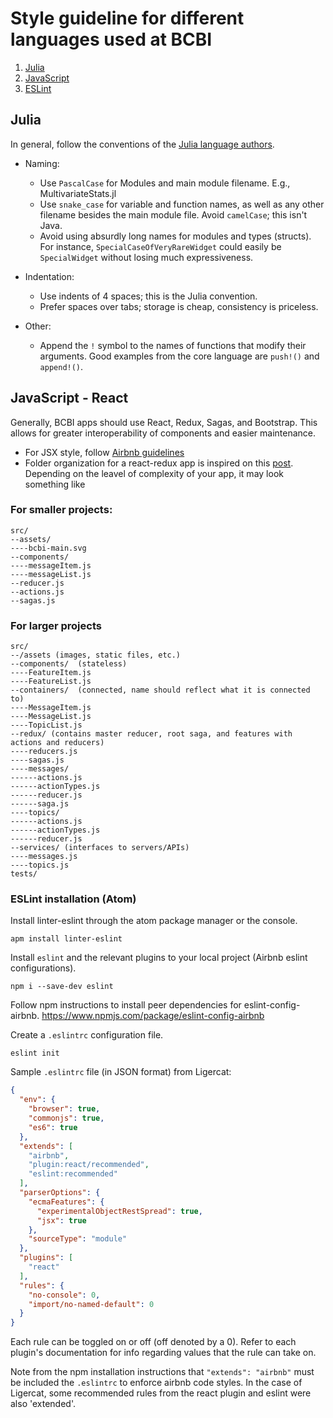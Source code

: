 # Style guideline for different languages used at BCBI

1. [Julia](#julia)
2. [JavaScript](#javascript_react)
3. [ESLint](#eslint)

## Julia
In general, follow the conventions of the [Julia language authors](http://docs.julialang.org/en/release-0.5/manual/style-guide/).

* Naming:
  * Use `PascalCase` for Modules and main module filename. E.g., MultivariateStats.jl
  * Use `snake_case` for variable and function names, as well as any other filename besides the main module file. Avoid `camelCase`; this isn't Java.
  * Avoid using absurdly long names for modules and types (structs). For instance, `SpecialCaseOfVeryRareWidget` could easily be `SpecialWidget` without losing much expressiveness. 

* Indentation:
  * Use indents of 4 spaces; this is the Julia convention.
  * Prefer spaces over tabs; storage is cheap, consistency is priceless.

* Other:
  * Append the `!` symbol to the names of functions that modify their arguments. Good examples from the core language are `push!()` and `append!()`.

<a name="javascript_react"/></a>
## JavaScript - React
Generally, BCBI apps should use React, Redux, Sagas, and Bootstrap. This allows for greater interoperability of components and easier maintenance.

* For JSX style, follow [Airbnb guidelines](https://github.com/airbnb/javascript/tree/master/react)
* Folder organization for a react-redux app is inspired on this [post](https://www.robinwieruch.de/tips-to-learn-react-redux/#folderOrganization). Depending on the leavel of complexity of your app, it may look something like

### For smaller projects:

```
src/
--assets/
----bcbi-main.svg
--components/
----messageItem.js
----messageList.js
--reducer.js
--actions.js
--sagas.js
```

### For larger projects

```
src/
--/assets (images, static files, etc.)
--components/  (stateless)
----FeatureItem.js
----FeatureList.js
--containers/  (connected, name should reflect what it is connected to)
----MessageItem.js
----MessageList.js
----TopicList.js
--redux/ (contains master reducer, root saga, and features with actions and reducers)
----reducers.js
----sagas.js
----messages/
------actions.js
------actionTypes.js
------reducer.js
------saga.js
----topics/
------actions.js
------actionTypes.js
------reducer.js
--services/ (interfaces to servers/APIs)
----messages.js
----topics.js
tests/
```

<a name="eslint"/></a>
### ESLint installation (Atom)


Install linter-eslint through the atom package manager or the console.

```console
apm install linter-eslint
```
Install `eslint` and the relevant plugins to your local project (Airbnb eslint configurations).

```console
npm i --save-dev eslint
```

Follow npm instructions to install peer dependencies for eslint-config-airbnb. https://www.npmjs.com/package/eslint-config-airbnb

Create a `.eslintrc` configuration file.

```console
eslint init
```

Sample `.eslintrc` file (in JSON format) from Ligercat:

```json
{
  "env": {
    "browser": true,
    "commonjs": true,
    "es6": true
  },
  "extends": [
    "airbnb",
    "plugin:react/recommended",
    "eslint:recommended"
  ],
  "parserOptions": {
    "ecmaFeatures": {
      "experimentalObjectRestSpread": true,
      "jsx": true
    },
    "sourceType": "module"
  },
  "plugins": [
    "react"
  ],
  "rules": {
    "no-console": 0,
    "import/no-named-default": 0
  }
}
```

Each rule can be toggled on or off (off denoted by a 0). Refer to each plugin's documentation for info regarding values that the rule can take on.

Note from the npm installation instructions that `"extends": "airbnb"` must be included the `.eslintrc` to enforce airbnb code styles. In the case of Ligercat, some recommended rules from the react plugin and eslint were also 'extended'.
